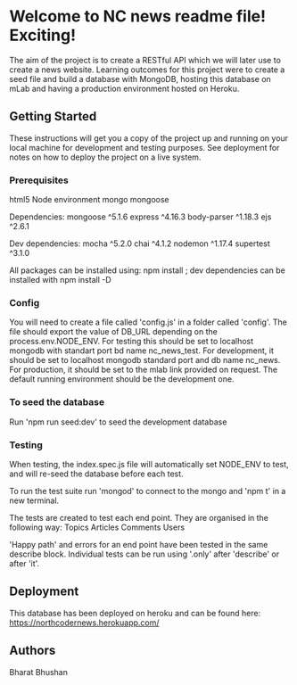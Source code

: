 # Welcome to NC news readme file! Exciting!

The aim of the project is to create a RESTful API which we will later use to create a news website. Learning outcomes for this project were to create a seed file and build a database with MongoDB, hosting this database on mLab and having a production environment hosted on Heroku.

## Getting Started

These instructions will get you a copy of the project up and running on your local machine for development and testing purposes. See deployment for notes on how to deploy the project on a live system.

### Prerequisites

html5
Node environment
mongo
mongoose

Dependencies:
mongoose ^5.1.6
express ^4.16.3
body-parser ^1.18.3
ejs ^2.6.1

Dev dependencies:
mocha ^5.2.0
chai ^4.1.2
nodemon ^1.17.4
supertest ^3.1.0

All packages can be installed using: npm install <name of package>; dev dependencies can be installed with npm install -D <name of package>

### Config

You will need to create a file called 'config.js' in a folder called 'config'.
The file should export the value of DB_URL depending on the process.env.NODE_ENV. For testing this should be set to localhost mongodb with standart port bd name nc_news_test. For development, it should be set to localhost mongodb standard port and db name nc_news. For production, it should be set to the mlab link provided on request. The default running environment should be the development one.

### To seed the database

Run 'npm run seed:dev' to seed the development database

### Testing

When testing, the index.spec.js file will automatically set NODE_ENV to test, and will re-seed the database before each test.

To run the test suite run 'mongod' to connect to the mongo and 'npm t' in a new terminal.

The tests are created to test each end point. They are organised in the following way:
Topics
Articles
Comments
Users

'Happy path' and errors for an end point have been tested in the same describe block.
Individual tests can be run using '.only' after 'describe' or after 'it'.

## Deployment

This database has been deployed on heroku and can be found here: https://northcodernews.herokuapp.com/

## Authors

Bharat Bhushan
